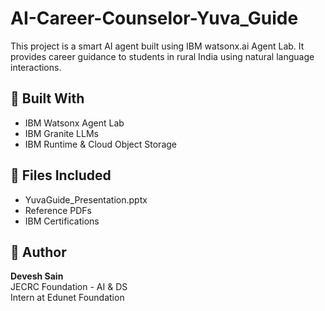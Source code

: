 # AI-Career-Counselor-Yuva_Guide
This project is a smart AI agent built using IBM watsonx.ai Agent Lab. It provides career guidance to students in rural India using natural language interactions.

## 🧠 Built With
- IBM Watsonx Agent Lab
- IBM Granite LLMs
- IBM Runtime & Cloud Object Storage

## 📂 Files Included
- YuvaGuide_Presentation.pptx
- Reference PDFs
- IBM Certifications

## 👤 Author
**Devesh Sain**  
JECRC Foundation - AI & DS  
Intern at Edunet Foundation


